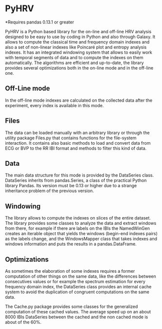 PyHRV
=====
*Requires pandas 0.13.1 or greater

PyHRV is a Python based library for the on-line and off-line HRV analysis designed to be easy to use by coding in Python and also through Galaxy. It allows to compute the classical time and frequency domain indexes and also a set of non-linear indexes like Poincaré plot and entropy analysis indexes. It has an integrated windowing system that allows to easily work with temporal segments of data and to compute the indexes on them automatically. The algorithms are efficient and up-to-date, the library provides several optimizations both in the on-line mode and in the off-line one.

Off-Line mode
-------------
In the off-line mode indexes are calculated on the collected data after the experiment, every index is available in this mode.

Files
-----
The data can be loaded manually with an arbitrary library or through the utility package Files.py that contains functions for the file-system interaction. It contains also basic methods to load and convert data from ECG or BVP to the RR IBI format and methods to filter this kind of data.

Data
----
The main data structure for this mode is provided by the DataSeries class. DataSeries inherits from pandas.Series, a class of the practical Python library Pandas. Its version must be 0.13 or higher due to a strange inheritance problem of the previous version.

Windowing
---------
The library allows to compute the indexes on slices of the entire dataset. The library provides some classes to analyze the data and extract windows from there, for example if there are labels on the IBIs the NamedWinGen creates an iterable object that yields the windows (begin-end indexes pairs) as the labels change, and the WindowsMapper class that takes indexes and windows information and puts the results in a pandas.DataFrame.

Optimizations
-------------
As sometimes the elaboration of some indexes requires a former computation of other things on the same data, like the differences between consecutives values or for example the spectrum estimation for every frequency domain index, the DataSeries class provides an internal cache system to avoid the duplication of congruent computations on the same data.

The Cache.py package provides some classes for the generalized computation of these cached values. The average speed up on an about 8000 IBIs DataSeries between the cached and the non cached mode is about of the 60%.
